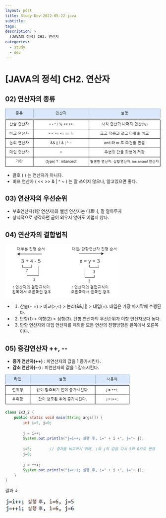 ```yaml
---
layout: post
title: Study-Dev-2022-05-22-java
subtitle:
tags:
description: >
  [JAVA의 정석] CH3. 연산자
categories:
  - study
  - dev
---
```


# [JAVA의 정석] CH2. 연산자 

## 02) 연산자의 종류

![](../../../assets/img/study/dev/Study-Dev-2022-05-22-java/1.png)

- 괄호 ( ) 는 연산자가 아니다.
- 비프 연산자 ( << >> & | ^ ~ ) 는 잘 쓰이지 않으나, 알고있으면 좋다.

## 03) 연산자의 우선순위

- 부호연산자(1항 연산자)와 뺄셈 연산자는 다르니, 잘 알아두자
- 상식적으로 생각하면 굳이 외우지 않아도 어렵지 않다.

## 04) 연산자의 결합법칙

![](../../../assets/img/study/dev/Study-Dev-2022-05-22-java/2.png)

- 1. 산술(+ =) > 비교(>,<) > 논리(&&,||) > 대입(=). 대입은 가장 마지막에 수행된다.
- 2. 단항(1) > 이항(2) > 삼항(3). 단항 연산자의 우선순위가 이항 연산자보다 높다.
- 3. 단항 연산자와 대입 연산자를 제외한 모든 연산의 진행방향은 왼쪽에서 오른쪽이다.

## 05) 증감연산자 ++, --

- __증가 연산자(++)__ : 피연산자의 값을 1 증가시킨다.
- __감소 연산자(--)__ : 피연산자의 값을 1 감소시킨다.
  
![](../../../assets/img/study/dev/Study-Dev-2022-05-22-java/3.png)

```java
class Ex3_2 {
	public static void main(String args[]) {
		int i=5, j=0;

		j = i++;
		System.out.println("j=i++; 실행 후, i=" + i +", j="+ j);

		i=5;        // 결과를 비교하기 위해, i와 j의 값을 다시 5와 0으로 변경
		j=0;

		j = ++i;
		System.out.println("j=++i; 실행 후, i=" + i +", j="+ j);
	}
}
```

결과 ↓

![](../../../assets/img/study/dev/Study-Dev-2022-05-22-java/4.png)





